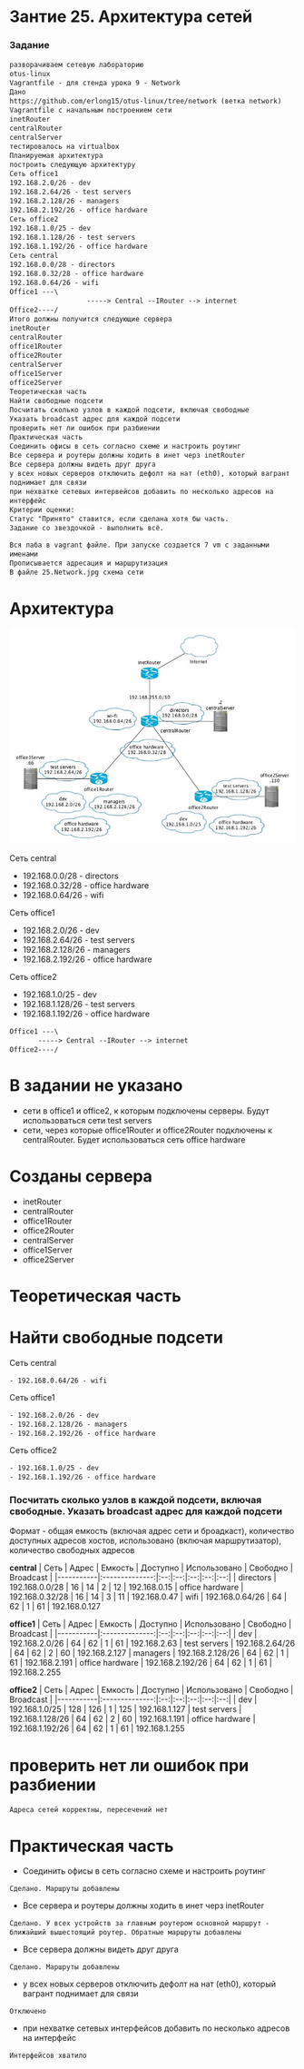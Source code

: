 # Зантие 25. Архитектура сетей

### Задание

```
разворачиваем сетевую лабораторию
otus-linux
Vagrantfile - для стенда урока 9 - Network
Дано
https://github.com/erlong15/otus-linux/tree/network (ветка network)
Vagrantfile с начальным построением сети
inetRouter
centralRouter
centralServer
тестировалось на virtualbox
Планируемая архитектура
построить следующую архитектуру
Сеть office1
192.168.2.0/26 - dev
192.168.2.64/26 - test servers
192.168.2.128/26 - managers
192.168.2.192/26 - office hardware
Сеть office2
192.168.1.0/25 - dev
192.168.1.128/26 - test servers
192.168.1.192/26 - office hardware
Сеть central
192.168.0.0/28 - directors
192.168.0.32/28 - office hardware
192.168.0.64/26 - wifi
Office1 ---\
                   -----> Central --IRouter --> internet
Office2----/
Итого должны получится следующие сервера
inetRouter
centralRouter
office1Router
office2Router
centralServer
office1Server
office2Server
Теоретическая часть
Найти свободные подсети
Посчитать сколько узлов в каждой подсети, включая свободные
Указать broadcast адрес для каждой подсети
проверить нет ли ошибок при разбиении
Практическая часть
Соединить офисы в сеть согласно схеме и настроить роутинг
Все сервера и роутеры должны ходить в инет черз inetRouter
Все сервера должны видеть друг друга
у всех новых серверов отключить дефолт на нат (eth0), который вагрант поднимает для связи
при нехватке сетевых интервейсов добавить по несколько адресов на интерфейс
Критерии оценки:
Статус "Принято" ставится, если сделана хотя бы часть.
Задание со звездочкой - выполнить всё.
```


```
Вся лаба в vagrant файле. При запуске создается 7 vm с заданными именами
Прописывается адресация и маршрутизация
В файле 25.Network.jpg схема сети
```

# Архитектура

![](/Images/Network_map.jpg)

Сеть central
- 192.168.0.0/28   - directors
- 192.168.0.32/28  - office hardware
- 192.168.0.64/26  - wifi

Сеть office1
- 192.168.2.0/26    - dev
- 192.168.2.64/26   - test servers
- 192.168.2.128/26  - managers
- 192.168.2.192/26  - office hardware

Сеть office2
- 192.168.1.0/25    - dev
- 192.168.1.128/26  - test servers
- 192.168.1.192/26  - office hardware

```
Office1 ---\
       -----> Central --IRouter --> internet
Office2----/
```

# В задании не указано
- сети в office1 и office2, к которым подключены серверы. Будут использоваться сети test servers
- сети, через которые office1Router и office2Router подключены к centralRouter. Будет использоваться сеть office hardware

# Созданы сервера
- inetRouter
- centralRouter
- office1Router
- office2Router
- centralServer
- office1Server
- office2Server

# Теоретическая часть

# Найти свободные подсети

Сеть central
```
- 192.168.0.64/26 - wifi
```

Сеть office1
```
- 192.168.2.0/26 - dev
- 192.168.2.128/26 - managers
- 192.168.2.192/26 - office hardware
```

Сеть office2
```
- 192.168.1.0/25 - dev
- 192.168.1.192/26 - office hardware
```

### Посчитать сколько узлов в каждой подсети, включая свободные. Указать broadcast адрес для каждой подсети

Формат - общая емкость (включая адрес сети и броадкаст), количество доступных адресов хостов, использовано (включая маршрутизатор), количество свободных адресов

**central**
| Сеть | Адрес | Емкость | Доступно | Использовано | Свободно | Broadcast |
|-----------|:--------------:|:--:|:--:|:--:|:--:|:--:|
| directors | 192.168.0.0/28 | 16 | 14 | 2 | 12 | 192.168.0.15
| office hardware | 192.168.0.32/28 | 16 | 14 | 3 | 11 | 192.168.0.47
| wifi | 192.168.0.64/26 | 64 | 62 | 1 | 61 | 192.168.0.127

**office1**
| Сеть | Адрес | Емкость | Доступно | Использовано | Свободно | Broadcast |
|-----------|:--------------:|:--:|:--:|:--:|:--:|:--:|
| dev | 192.168.2.0/26 | 64 | 62 | 1 | 61 | 192.168.2.63
| test servers | 192.168.2.64/26 | 64 | 62 | 2 | 60 | 192.168.2.127
| managers | 192.168.2.128/26 | 64 | 62 | 1 | 61 | 192.168.2.191
| office hardware | 192.168.2.192/26 | 64 | 62 | 1 | 61 | 192.168.2.255

**office2**
| Сеть | Адрес | Емкость | Доступно | Использовано | Свободно | Broadcast |
|-----------|:--------------:|:--:|:--:|:--:|:--:|:--:|
| dev | 192.168.1.0/25 | 128 | 126 | 1 | 125 | 192.168.1.127
| test servers | 192.168.1.128/26 | 64 | 62 | 2 | 60 | 192.168.1.191
| office hardware | 192.168.1.192/26 | 64 | 62 | 1 | 61 | 192.168.1.255

# проверить нет ли ошибок при разбиении
```
Адреса сетей корректны, пересечений нет
```

# Практическая часть
- Соединить офисы в сеть согласно схеме и настроить роутинг
```
Сделано. Маршруты добавлены
```
- Все сервера и роутеры должны ходить в инет черз inetRouter
```
Сделано. У всех устройств за главным роутером основной маршрут - ближайший вышестоящий роутер. Обратные маршруты добавлены
```
- Все сервера должны видеть друг друга
```
Сделано. Маршруты добавлены
```
- у всех новых серверов отключить дефолт на нат (eth0), который вагрант поднимает для связи
```
Отключено
```
- при нехватке сетевых интерфейсов добавить по несколько адресов на интерфейс
```
Интерфейсов хватило
```




